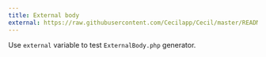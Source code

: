 ```yaml
---
title: External body
external: https://raw.githubusercontent.com/Cecilapp/Cecil/master/README.md
---
```

Use `external` variable to test `ExternalBody.php` generator.
